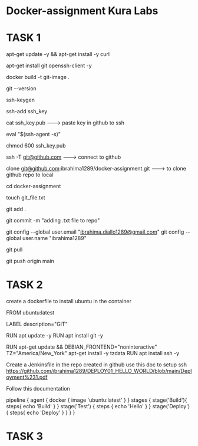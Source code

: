 # Docker-assignment Kura Labs

# TASK 1

apt-get update -y && apt-get install -y curl

apt-get install git openssh-client -y

docker build -t git-image .

git --version

ssh-keygen

ssh-add ssh_key

cat ssh_key.pub ---> paste key in github to ssh

eval "$(ssh-agent -s)"

chmod 600 ssh_key.pub

ssh -T git@github.com ---> connect to github

clone git@github.com:ibrahima1289/docker-assignment.git ---> to clone github repo to local 

cd docker-assignment

touch git_file.txt

git add .

git commit -m "adding .txt file to repo"

git config --global user.email "ibrahima.diallo1289@gmail.com"
git config --global user.name "ibrahima1289"

git pull

git push origin main


# TASK 2

create a dockerfile to install ubuntu in the container

FROM ubuntu:latest

LABEL description="GIT"

RUN apt update -y
RUN apt install git -y

RUN apt-get update && DEBIAN_FRONTEND="noninteractive" TZ="America/New_York" apt-get install -y tzdata
RUN apt install ssh -y

Create a Jenkinsfile in the repo created in github
use this doc to setup ssh https://github.com/ibrahima1289/DEPLOY01_HELLO_WORLD/blob/main/Deployment%231.pdf


Follow this documentation

pipeline {
	agent {
    	docker { image 'ubuntu:latest' }
	}
	stages {
    	stage('Build'){
        	steps{
            	echo 'Build'
        	}
    	}
    	stage('Test') {
        	steps {
            	echo 'Hello'
        	}
    	}
    	stage('Deploy') {
        	steps{
            	echo 'Deploy'
        	}
    	}
	}
}



# TASK 3
